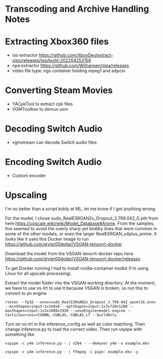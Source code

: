 # Transcoding and Archive Handling Notes

# Extracting Xbox360 files
- iso extractor https://github.com/XboxDev/extract-xiso/releases/tag/build-202204252159
- npa extractor https://github.com/Wilhansen/nipa/releases
- video file type: ngs container holding mpeg1 and adpcm

# Converting Steam Movies
- YACpkTool to extract cpk files
- VGMToolbox to demux usm

# Decoding Switch Audio
- vgmstream can decode Switch audio files

# Encoding Switch Audio
- Custom encoder

# Upscaling

I'm no better than a script kiddy at ML, let me know if I got anything wrong.

For the model, I chose sudo_RealESRGAN2x_Dropout_3.799.042_G.pth from here https://upscale.wiki/wiki/Model_Database#Anime. 
From the samples, this seemed to avoid the overly sharp yet blobby lines that were common in some of the 
other models, or even the larger RealESRGAN_x4plus_anime. It looks like it uses this Docker image to 
run https://github.com/styler00dollar/VSGAN-tensorrt-docker

Download the model from the VSGAN-tenorrt-docker repo here https://github.com/styler00dollar/VSGAN-tensorrt-docker/releases

To get Docker running I had to install nvidia-container-toolkit (I'm using Linux for all upscale processing).

Extract the model folder into the VSGAN working directory. At the moment, we have to use vs-trt to use it because 
VSGAN is broken, so run this to convert to an engine
```commandline
rtexec --fp16 --onnx=sudo_RealESRGAN2x_Dropout_3.799.042_opset16.onnx --minShapes=input:1x3x8x8 --optShapes=input:1x3x720x1280 --maxShapes=input:1x3x1080x1920 --saveEngine=model.engine --tacticSources=+CUDNN,-CUBLAS,-CUBLAS_LT --buildOnly
```

Turn on vs-trt in the inference_config as well as color matching. Then change inference.py to load the correct video.
Then run vspipe with something like

```shell
vspipe -c y4m inference.py - | x264 - --demuxer y4m -o example.mkv

vspipe -c y4m inference.py - | ffmpeg -i pipe: example.mkv -y
```



